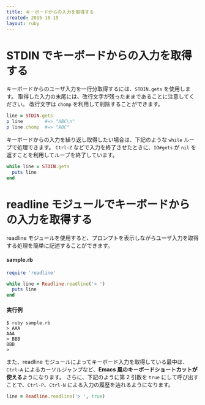 ```yaml
---
title: キーボードからの入力を取得する
created: 2015-10-15
layout: ruby
---
```


STDIN でキーボードからの入力を取得する
====

キーボードからのユーザ入力を一行分取得するには、`STDIN.gets` を使用します。
取得した入力の末尾には、改行文字が残ったままであることに注意してください。
改行文字は `chomp` を利用して削除することができます。

```ruby
line = STDIN.gets
p line        #=> "ABC\n"
p line.chomp  #=> "ABC"
```

キーボードからの入力を繰り返し取得したい場合は、下記のような `while` ループで処理できます。
`Ctrl-Z` などで入力を終了させたときに、`IO#gets` が `nil` を返すことを利用してループを終了しています。

```ruby
while line = STDIN.gets
  puts line
end
```

readline モジュールでキーボードからの入力を取得する
====

readline モジュールを使用すると、プロンプトを表示しながらユーザ入力を取得する処理を簡単に記述することができます。

#### sample.rb
```ruby
require 'readline'

while line = Readline.readline('> ')
  puts line
end
```

#### 実行例
```
$ ruby sample.rb
> AAA
AAA
> BBB
BBB
>
```

また、readline モジュールによってキーボード入力を取得している最中は、`Ctrl-A` によるカーソルジャンプなど、**Emacs 風のキーボードショートカットが使える**ようになります。
さらに、下記のように第 2 引数を `true` にして呼び出すことで、`Ctrl-P`、`Ctrl-N` による入力の履歴を辿れるようになります。

```ruby
line = Readline.readline('> ', true)
```


